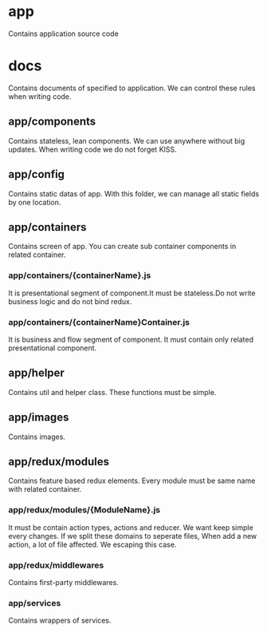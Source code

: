 # app

Contains application source code


# docs

Contains documents of specified to application. We can control these rules when writing code.


## app/components

Contains stateless, lean components. We can use anywhere without big updates. When writing code we do not forget KISS.


## app/config

Contains static datas of app. With this folder, we can manage all static fields by one location.


## app/containers

Contains screen of app. You can create sub container components in related container.


### app/containers/{containerName}.js

It is presentational segment of component.It must be stateless.Do not write business logic and do not bind redux.


### app/containers/{containerName}Container.js

It is business and flow segment of component. It must contain only related presentational component. 


## app/helper

Contains util and helper class. These functions must be simple. 


## app/images

Contains images.


## app/redux/modules

Contains feature based redux elements. Every module must be same name with related container.


### app/redux/modules/{ModuleName}.js

It must be contain action types, actions and reducer. We want keep simple every changes. 
If we split these domains to seperate files, When add a new action, a lot of file affected. We escaping this case.


### app/redux/middlewares

Contains first-party middlewares.


### app/services

Contains wrappers of services.